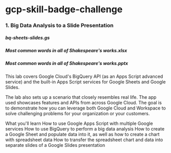 # gcp-skill-badge-challenge


### 1. Big Data Analysis to a Slide Presentation 
##### bq-sheets-slides.gs
##### Most common words in all of Shakespeare's works.xlsx
##### Most common words in all of Shakespeare's works.pptx
This lab covers Google Cloud's BigQuery API (as an Apps Script advanced service) and the built-in Apps Script services for Google Sheets and Google Slides.

The lab also sets up a scenario that closely resembles real life. The app used showcases features and APIs from across Google Cloud. The goal is to demonstrate how you can leverage both Google Cloud and Workspace to solve challenging problems for your organization or your customers.

What you'll learn
How to use Google Apps Script with multiple Google services
How to use BigQuery to perform a big data analysis
How to create a Google Sheet and populate data into it, as well as how to create a chart with spreadsheet data
How to transfer the spreadsheet chart and data into separate slides of a Google Slides presentation

